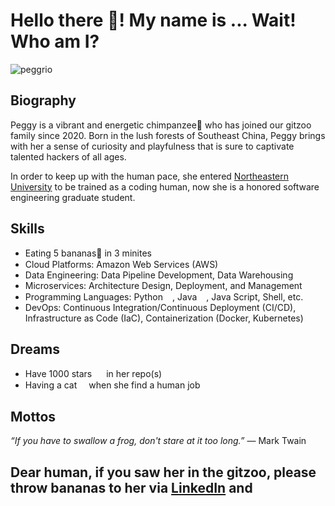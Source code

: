 <h1 align="left">Hello there 👋! My name is ... Wait! Who am I?</h1>

<p align="left"> <img src="https://komarev.com/ghpvc/?username=peggrio&label=Profile%20views&color=0e75b6&style=flat" alt="peggrio" /> </p>

## Biography
Peggy is a vibrant and energetic chimpanzee🐒 who has joined our gitzoo family since 2020. Born in the lush forests of Southeast China, Peggy brings with her a sense of curiosity and playfulness that is sure to captivate talented hackers of all ages.

In order to keep up with the human pace, she entered [Northeastern University](https://www.northeastern.edu/) to be trained as a coding human, now she is a honored software engineering graduate student.

## Skills
- Eating 5 bananas🍌 in 3 minites
- Cloud Platforms: Amazon Web Services (AWS)<img src="https://github.com/FortAwesome/Font-Awesome/blob/6.x/svgs/brands/aws.svg" width="15" height="15">
- Data Engineering: Data Pipeline Development, Data Warehousing
- Microservices: Architecture Design, Deployment, and Management
- Programming Languages: Python<img src="https://github.com/FortAwesome/Font-Awesome/blob/6.x/svgs/brands/python.svg" width="15" height="15">, Java<img src="https://github.com/FortAwesome/Font-Awesome/blob/6.x/svgs/brands/java.svg" width="15" height="15">, Java Script, Shell, etc.
- DevOps: Continuous Integration/Continuous Deployment (CI/CD), Infrastructure as Code (IaC), Containerization (Docker, Kubernetes)

## Dreams
- Have 1000 stars <img src="https://github.com/FortAwesome/Font-Awesome/blob/6.x/svgs/solid/star.svg" width="15" height="15"> in her repo(s)
- Having a cat<img src="https://github.com/FortAwesome/Font-Awesome/blob/6.x/svgs/solid/cat.svg" width="15" height="15"> when she find a human job

## Mottos
*“If you have to swallow a frog, don't stare at it too long.”* ― Mark Twain

## Dear human, if you saw her in the gitzoo, please throw bananas to her via [LinkedIn](https://www.linkedin.com/in/peizhenliao/) and 
